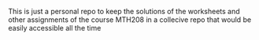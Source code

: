 This is just a personal repo to keep the solutions of the worksheets and other assignments of the course MTH208 in a collecive repo that would be easily accessible all the time 
